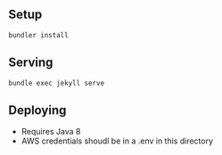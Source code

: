## Setup

`bundler install`

## Serving

`bundle exec jekyll serve`

## Deploying

- Requires Java 8
- AWS credentials shoudl be in a .env in this directory
